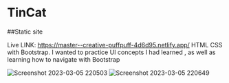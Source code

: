 # TinCat

##Static site 

Live LINK: https://master--creative-puffpuff-4d6d95.netlify.app/
HTML CSS with Bootstrap.
I wanted to practice UI concepts I had learned , as well as learning how to navigate with Bootstrap

![Screenshot 2023-03-05 220503](https://user-images.githubusercontent.com/89666837/223010595-986f52d6-5dc7-433f-a831-c28b42663c98.png)
![Screenshot 2023-03-05 220649](https://user-images.githubusercontent.com/89666837/223010598-8265513e-8eca-4909-b414-2783506adf89.png)

